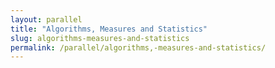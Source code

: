 ```yaml
---
layout: parallel
title: "Algorithms, Measures and Statistics"
slug: algorithms-measures-and-statistics
permalink: /parallel/algorithms,-measures-and-statistics/
---
```

